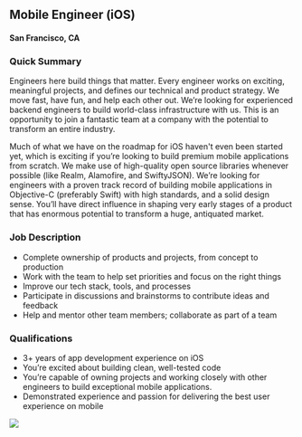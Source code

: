 ## Mobile Engineer (iOS)
#### San Francisco, CA

### Quick Summary
Engineers here build things that matter. Every engineer works on exciting, meaningful projects, and defines our technical and product strategy. We move fast, have fun, and help each other out. We’re looking for experienced backend engineers to build world-class infrastructure with us. This is an opportunity to join a fantastic team at a company with the potential to transform an entire industry.

Much of what we have on the roadmap for iOS haven't even been started yet, which is exciting if you’re looking to build premium mobile applications from scratch. We make use of high-quality open source libraries whenever possible (like Realm, Alamofire, and SwiftyJSON). We’re looking for engineers with a proven track record of building mobile applications in Objective-C (preferably Swift) with high standards, and a solid design sense. You’ll have direct influence in shaping very early stages of a product that has enormous potential to transform a huge, antiquated market.

### Job Description
+	Complete ownership of products and projects, from concept to production
+	Work with the team to help set priorities and focus on the right things
+	Improve our tech stack, tools, and processes
+	Participate in discussions and brainstorms to contribute ideas and feedback
+	Help and mentor other team members; collaborate as part of a team

### Qualifications
+	3+ years of app development experience on  iOS
+	You’re excited about building clean, well-tested code
+	You’re capable of owning projects and working closely with other engineers to build exceptional mobile applications.
+	Demonstrated experience and passion for delivering the best user experience on mobile


[<img src='https://dabuttonfactory.com/button.png?t=Apply&f=Calibri-Bold&ts=24&tc=fff&tshs=1&tshc=000&hp=20&vp=8&c=5&bgt=gradient&bgc=3d85c6&ebgc=073763'>](https://letsrockit.co/users/auth/github?job_id=u2hpznq-mobile-engineer-ios)
